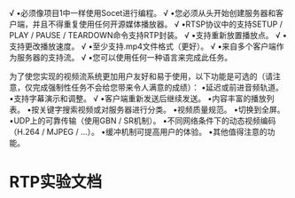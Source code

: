 √ •必须像项目1中一样使用Socet进行编程。
√ •您必须从头开始创建服务器和客户端，并且不得重复使用任何开源媒体播放器。
√ •RTSP协议中的支持SETUP / PLAY / PAUSE / TEARDOWN命令支持RTP封装。
√ •支持重新放置播放点。
√ •支持更改播放速度。
√ •至少支持.mp4文件格式（更好）。
√ •来自多个客户端作为服务器的支持流。
√ •您可以使用任何一种语言来完成此任务。

为了使您实现的视频流系统更加用户友好和易于使用，以下功能是可选的（请注意，仅完成强制性任务不会给您带来令人满意的成绩）：
•延迟或前进音频轨道。
•支持字幕演示和调整。
√ •客户端重新发送后继续发送。
•内容丰富的播放列表。
•按关键字搜索视频或对服务器进行分类。
•视频质量规范。
•切换到全屏。
•UDP上的可靠传输（使用GBN / SR机制）。
•不同网络条件下的动态视频编码（H.264 / MJPEG / ...）。 
•缓冲机制可提高用户的体验。
•其他值得注意的功能。

# RTP实验文档